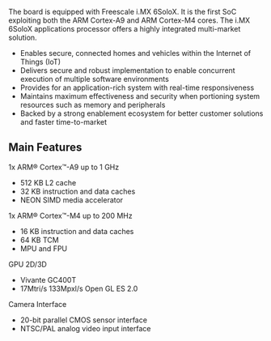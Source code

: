 The board is equipped with Freescale i.MX 6SoloX. It is the first SoC exploiting both the ARM Cortex-A9 and ARM Cortex-M4 cores. The i.MX 6SoloX applications processor offers a highly integrated multi-market solution.

* Enables secure, connected homes and vehicles within the Internet of Things (IoT)
* Delivers secure and robust implementation to enable concurrent execution of multiple software environments
* Provides for an application-rich system with real-time responsiveness
* Maintains maximum effectiveness and security when portioning system resources such as memory and peripherals
* Backed by a strong enablement ecosystem for better customer solutions and faster time-to-market

## Main Features
1x ARM® Cortex™-A9 up to 1 GHz
* 512 KB L2 cache
* 32 KB instruction and data caches
* NEON SIMD media accelerator

1x ARM® Cortex™-M4 up to 200 MHz
* 16 KB instruction and data caches
* 64 KB TCM
* MPU and FPU

GPU 2D/3D
* Vivante GC400T
* 17Mtri/s 133Mpxl/s Open GL ES 2.0

Camera Interface
* 20-bit parallel CMOS sensor interface
* NTSC/PAL analog video input interface
